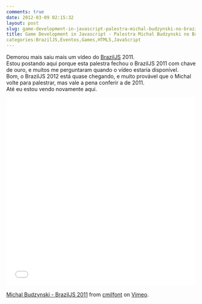 ```yaml
---
comments: true
date: 2012-03-09 02:15:32
layout: post
slug: game-development-in-javascript-palestra-michal-budzynski-no-braziljs-2011
title: Game Development in Javascript - Palestra Michal Budzynski no BrazilJS 2011
categories:BrazilJS,Eventos,Games,HTML5,JavaScript
---
```


Demorou mais saiu mais um vídeo do [BrazilJS](http://braziljs.com.br) 2011.  
Estou postando aqui porque esta palestra fechou o BrazilJS 2011 com chave de ouro, e muitos me perguntaram quando o vídeo estaria disponível.  
Bom, o BrazilJS 2012 está quase chegando, e muito provável que o Michal volte para palestrar, mas vale a pena conferir a de 2011.  
Até eu estou vendo novamente aqui.  

<iframe src="//player.vimeo.com/video/37859715" width="100%" height="500" frameborder="0" webkitallowfullscreen mozallowfullscreen allowfullscreen></iframe> <p><a href="http://vimeo.com/37859715">Michal Budzynski - BrazilJS 2011</a> from <a href="http://vimeo.com/cmilfont">cmilfont</a> on <a href="https://vimeo.com">Vimeo</a>.</p>